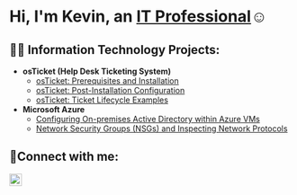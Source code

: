 <h1>Hi, I'm Kevin, an <a href="[https://linkedin.com/in/Josh](https://www.linkedin.com/in/kevin-iglesias-16a640229/)">IT Professional</a>☺</h1>

<h2>👨‍💻 Information Technology Projects:</h2>

- <b>osTicket (Help Desk Ticketing System)</b>
  - [osTicket: Prerequisites and Installation](https://github.com/KevinIglesias/osticket-prereqs)
  - [osTicket: Post-Installation Configuration](https://github.com/KevinIglesias/post-install-config)
  - [osTicket: Ticket Lifecycle Examples](https://github.com/KevinIglesias/ticket-lifecycle)
- <b>Microsoft Azure</b>
  - [Configuring On-premises Active Directory within Azure VMs](https://github.com/KevinIglesias/Configure-Azure)
  - [Network Security Groups (NSGs) and Inspecting Network Protocols](https://github.com/KevinIglesias/azure-network-protocols)

<h2>🤳Connect with me:</h2>

[<img align="left" alt="Josh | LinkedIn" width="22px" src="https://cdn.jsdelivr.net/npm/simple-icons@v3/icons/linkedin.svg" />][linkedin]


[linkedin]: [https://linkedin.com/in/Josh](https://www.linkedin.com/in/kevin-iglesias-16a640229/)
